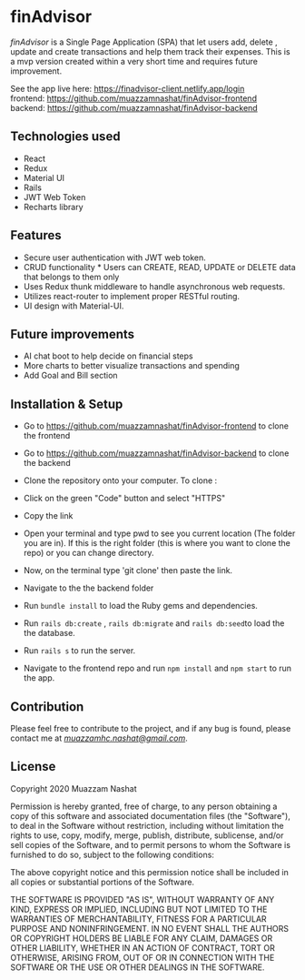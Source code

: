 # finAdvisor

_finAdvisor_ is a Single Page Application (SPA) that let users add, delete , update and create transactions and help them track their expenses. This is a mvp version created within a very short time and requires future improvement.

See the app live here: https://finadvisor-client.netlify.app/login \
frontend: https://github.com/muazzamnashat/finAdvisor-frontend \
backend: https://github.com/muazzamnashat/finAdvisor-backend

## Technologies used

- React
- Redux
- Material UI
- Rails
- JWT Web Token
- Recharts library

## Features

- Secure user authentication with JWT web token.
- CRUD functionality \* Users can CREATE, READ, UPDATE or DELETE data that belongs to them only
- Uses Redux thunk middleware to handle asynchronous web requests.
- Utilizes react-router to implement proper RESTful routing.
- UI design with Material-UI.

## Future improvements

- AI chat boot to help decide on financial steps
- More charts to better visualize transactions and spending
- Add Goal and Bill section

## Installation & Setup

- Go to https://github.com/muazzamnashat/finAdvisor-frontend to clone the frontend
- Go to https://github.com/muazzamnashat/finAdvisor-backend to clone the backend

- Clone the repository onto your computer. To clone :
- Click on the green "Code" button and select "HTTPS"
- Copy the link
- Open your terminal and type pwd to see you current location (The folder you are in). If this is the right folder (this is where you want to clone the repo) or you can change directory.
- Now, on the terminal type 'git clone' then paste the link.
- Navigate to the the backend folder
- Run `bundle install` to load the Ruby gems and dependencies.
- Run `rails db:create` , `rails db:migrate` and `rails db:seed`to load the the database.
- Run `rails s` to run the server.
- Navigate to the frontend repo and run `npm install` and `npm start` to run the app.

## Contribution

Please feel free to contribute to the project, and if any bug is found, please contact me at *muazzamhc.nashat@gmail.com*.

## License

Copyright 2020 Muazzam Nashat

Permission is hereby granted, free of charge, to any person obtaining a copy of this software and associated documentation files (the "Software"), to deal in the Software without restriction, including without limitation the rights to use, copy, modify, merge, publish, distribute, sublicense, and/or sell copies of the Software, and to permit persons to whom the Software is furnished to do so, subject to the following conditions:

The above copyright notice and this permission notice shall be included in all copies or substantial portions of the Software.

THE SOFTWARE IS PROVIDED "AS IS", WITHOUT WARRANTY OF ANY KIND, EXPRESS OR IMPLIED, INCLUDING BUT NOT LIMITED TO THE WARRANTIES OF MERCHANTABILITY, FITNESS FOR A PARTICULAR PURPOSE AND NONINFRINGEMENT. IN NO EVENT SHALL THE AUTHORS OR COPYRIGHT HOLDERS BE LIABLE FOR ANY CLAIM, DAMAGES OR OTHER LIABILITY, WHETHER IN AN ACTION OF CONTRACT, TORT OR OTHERWISE, ARISING FROM, OUT OF OR IN CONNECTION WITH THE SOFTWARE OR THE USE OR OTHER DEALINGS IN THE SOFTWARE.
